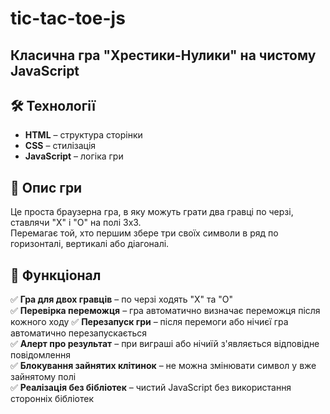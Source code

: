 # tic-tac-toe-js
## Класична гра "Хрестики-Нулики" на чистому JavaScript   

## 🛠 Технології
- **HTML** – структура сторінки  
- **CSS** – стилізація  
- **JavaScript** – логіка гри  

## 📜 Опис гри
Це проста браузерна гра, в яку можуть грати два гравці по черзі, ставлячи "X" і "O" на полі 3x3.   
Перемагає той, хто першим збере три своїх символи в ряд по горизонталі, вертикалі або діагоналі.  

## 📌 Функціонал
✅ **Гра для двох гравців** – по черзі ходять "X" та "O"  
✅ **Перевірка переможця** – гра автоматично визначає переможця після кожного ходу
✅ **Перезапуск гри** – після перемоги або нічиєї гра автоматично перезапускається    
✅ **Алерт про результат** – при виграші або нічиїй з'являється відповідне повідомлення  
✅ **Блокування зайнятих клітинок** – не можна змінювати символ у вже зайнятому полі  
✅ **Реалізація без бібліотек** – чистий JavaScript без використання сторонніх бібліотек  
